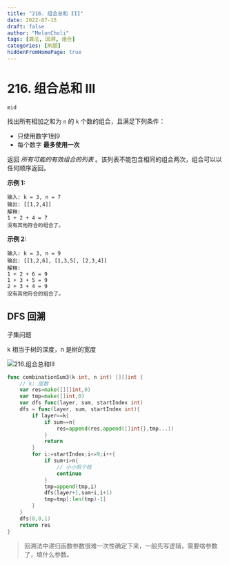 ```yaml
---
title: "216. 组合总和 III"
date: 2022-07-15
draft: false
author: "MelonCholi"
tags: [算法, 回溯, 组合]
categories: [刷题]
hiddenFromHomePage: true
---
```


# 216. 组合总和 III

`mid`

找出所有相加之和为 `n` 的 `k` 个数的组合，且满足下列条件：

- 只使用数字1到9
- 每个数字 **最多使用一次**

返回 *所有可能的有效组合的列表* 。该列表不能包含相同的组合两次，组合可以以任何顺序返回。

**示例 1:**

```
输入: k = 3, n = 7
输出: [[1,2,4]]
解释:
1 + 2 + 4 = 7
没有其他符合的组合了。
```

**示例 2:**

```
输入: k = 3, n = 9
输出: [[1,2,6], [1,3,5], [2,3,4]]
解释:
1 + 2 + 6 = 9
1 + 3 + 5 = 9
2 + 3 + 4 = 9
没有其他符合的组合了。
```

## DFS 回溯

子集问题

k 相当于树的深度，n 是树的宽度

![216.组合总和III](https://markdown-1303167219.cos.ap-shanghai.myqcloud.com/20201123195717975.png)

```go
func combinationSum3(k int, n int) [][]int {
    // k: 层数
    var res=make([][]int,0)
    var tmp=make([]int,0)
    var dfs func(layer, sum, startIndex int)
    dfs = func(layer, sum, startIndex int){
        if layer==k{
            if sum==n{
                res=append(res,append([]int{},tmp...))
            }
            return
        }
        for i:=startIndex;i<=9;i++{
            if sum+i>n{
                // 小小剪个枝
                continue
            }
            tmp=append(tmp,i)
            dfs(layer+1,sum+i,i+1)
            tmp=tmp[:len(tmp)-1]
        }
    }
    dfs(0,0,1)
    return res
}
```

> 回溯法中递归函数参数很难一次性确定下来，一般先写逻辑，需要啥参数了，填什么参数。